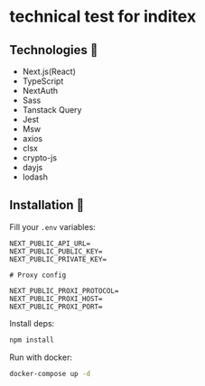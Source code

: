 # technical test for inditex

## Technologies 🔧

- Next.js(React)
- TypeScript
- NextAuth
- Sass
- Tanstack Query
- Jest
- Msw
- axios
- clsx
- crypto-js
- dayjs
- lodash


## Installation 💾

Fill your `.env` variables:

```
NEXT_PUBLIC_API_URL=
NEXT_PUBLIC_PUBLIC_KEY=
NEXT_PUBLIC_PRIVATE_KEY=

# Proxy config

NEXT_PUBLIC_PROXI_PROTOCOL=
NEXT_PUBLIC_PROXI_HOST=
NEXT_PUBLIC_PROXI_PORT=
```

Install deps:

```bash
npm install
```


Run with docker:

```bash
docker-compose up -d
```